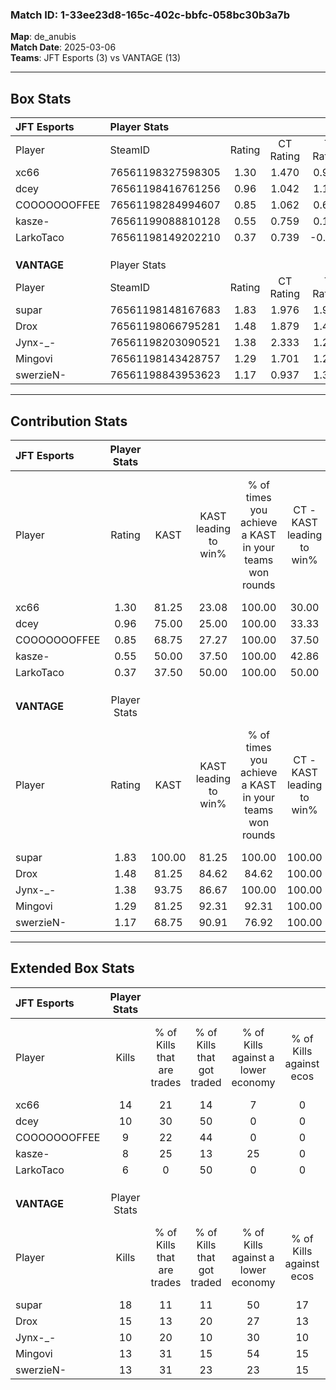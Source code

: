 ### Match ID: 1-33ee23d8-165c-402c-bbfc-058bc30b3a7b  
**Map**: de_anubis  
**Match Date**: 2025-03-06  
**Teams**: JFT Esports (3) vs VANTAGE (13)  

---  

## Box Stats  

| **JFT Esports** | Player Stats      |        |           |          |        |       |       |         |        |      |     |
| :- | :- | :-: | :-: | :-: | :-: | :-: | :-: | :-: | :-: | :-: | :-: |
| Player          | SteamID           | Rating | CT Rating | T Rating |  KAST  |  ADR  | Kills | Assists | Deaths | K/D  | HS% |
| xc66            | 76561198327598305 |  1.30  |   1.470   |  0.929   | 81.25  | 88.9  |  14   |    1    |   12   | 1.17 | 50  |
| dcey            | 76561198416761256 |  0.96  |   1.042   |  1.111   | 75.00  | 80.6  |  10   |    3    |   14   | 0.71 | 80  |
| COOOOOOOFFEE    | 76561198284994607 |  0.85  |   1.062   |  0.609   | 68.75  | 75.3  |   9   |    4    |   14   | 0.64 | 33  |
| kasze-          | 76561199088810128 |  0.55  |   0.759   |  0.170   | 50.00  | 45.9  |   8   |    1    |   14   | 0.57 | 62  |
| LarkoTaco       | 76561198149202210 |  0.37  |   0.739   |  -0.441  | 37.50  | 58.7  |   6   |    4    |   15   | 0.40 | 33  |
|                 |                   |        |           |          |        |       |       |         |        |      |     |
|                 |                   |        |           |          |        |       |       |         |        |      |     |
|                 |                   |        |           |          |        |       |       |         |        |      |     |
| **VANTAGE**     | Player Stats      |        |           |          |        |       |       |         |        |      |     |
| Player          | SteamID           | Rating | CT Rating | T Rating |  KAST  |  ADR  | Kills | Assists | Deaths | K/D  | HS% |
| supar           | 76561198148167683 |  1.83  |   1.976   |  1.919   | 100.00 | 107.5 |  18   |    4    |   9    | 2.00 | 44  |
| Drox            | 76561198066795281 |  1.48  |   1.879   |  1.484   | 81.25  | 93.5  |  15   |    3    |   9    | 1.67 | 73  |
| Jynx-_-         | 76561198203090521 |  1.38  |   2.333   |  1.290   | 93.75  | 96.2  |  10   |    9    |   8    | 1.25 | 70  |
| Mingovi         | 76561198143428757 |  1.29  |   1.701   |  1.248   | 81.25  | 78.9  |  13   |    3    |   10   | 1.30 | 38  |
| swerzieN-       | 76561198843953623 |  1.17  |   0.937   |  1.345   | 68.75  | 78.2  |  13   |    4    |   11   | 1.18 | 69  |
---  

## Contribution Stats  

| **JFT Esports** | Player Stats |        |                      |                                                        |                           |                                                             |                          |                                                            |
| :- | :-: | :-: | :-: | :-: | :-: | :-: | :-: | :-: |
| Player          |    Rating    |  KAST  | KAST leading to win% | % of times you achieve a KAST in your teams won rounds | CT - KAST leading to win% | CT - % of times you achieve a KAST in your teams won rounds | T - KAST leading to win% | T - % of times you achieve a KAST in your teams won rounds |
| xc66            |     1.30     | 81.25  |        23.08         |                         100.00                         |           30.00           |                           100.00                            |           0.00           |                            0.00                            |
| dcey            |     0.96     | 75.00  |        25.00         |                         100.00                         |           33.33           |                           100.00                            |           0.00           |                            0.00                            |
| COOOOOOOFFEE    |     0.85     | 68.75  |        27.27         |                         100.00                         |           37.50           |                           100.00                            |           0.00           |                            0.00                            |
| kasze-          |     0.55     | 50.00  |        37.50         |                         100.00                         |           42.86           |                           100.00                            |           0.00           |                            0.00                            |
| LarkoTaco       |     0.37     | 37.50  |        50.00         |                         100.00                         |           50.00           |                           100.00                            |           0.00           |                            0.00                            |
|                 |              |        |                      |                                                        |                           |                                                             |                          |                                                            |
|                 |              |        |                      |                                                        |                           |                                                             |                          |                                                            |
|                 |              |        |                      |                                                        |                           |                                                             |                          |                                                            |
| **VANTAGE**     | Player Stats |        |                      |                                                        |                           |                                                             |                          |                                                            |
| Player          |    Rating    |  KAST  | KAST leading to win% | % of times you achieve a KAST in your teams won rounds | CT - KAST leading to win% | CT - % of times you achieve a KAST in your teams won rounds | T - KAST leading to win% | T - % of times you achieve a KAST in your teams won rounds |
| supar           |     1.83     | 100.00 |        81.25         |                         100.00                         |          100.00           |                           100.00                            |          75.00           |                           100.00                           |
| Drox            |     1.48     | 81.25  |        84.62         |                         84.62                          |          100.00           |                            75.00                            |          80.00           |                           88.89                            |
| Jynx-_-         |     1.38     | 93.75  |        86.67         |                         100.00                         |          100.00           |                           100.00                            |          81.82           |                           100.00                           |
| Mingovi         |     1.29     | 81.25  |        92.31         |                         92.31                          |          100.00           |                           100.00                            |          88.89           |                           88.89                            |
| swerzieN-       |     1.17     | 68.75  |        90.91         |                         76.92                          |          100.00           |                            75.00                            |          87.50           |                           77.78                            |
---  

## Extended Box Stats  

| **JFT Esports** | Player Stats |                            |                            |                                    |                         |                              |                                 |        |                             |                                     |                          |                               |                            |
| :- | :-: | :-: | :-: | :-: | :-: | :-: | :-: | :-: | :-: | :-: | :-: | :-: | :-: |
| Player          |    Kills     | % of Kills that are trades | % of Kills that got traded | % of Kills against a lower economy | % of Kills against ecos | % of Kills that are flawless | % of Kills that are close duels | Deaths | % of Deaths that get traded | % of Deaths against a lower economy | % of Deaths against ecos | % of Deaths that are flawless | % of Deaths that are close |
| xc66            |      14      |             21             |             14             |                 7                  |            0            |              36              |                7                |   12   |              8              |                  8                  |            0             |              50               |             25             |
| dcey            |      10      |             30             |             50             |                 0                  |            0            |              50              |               10                |   14   |             21              |                  7                  |            0             |              71               |             7              |
| COOOOOOOFFEE    |      9       |             22             |             44             |                 0                  |            0            |              33              |                0                |   14   |             21              |                  7                  |            0             |              79               |             7              |
| kasze-          |      8       |             25             |             13             |                 25                 |            0            |              50              |               25                |   14   |             14              |                  7                  |            0             |              93               |             0              |
| LarkoTaco       |      6       |             0              |             50             |                 0                  |            0            |              33              |               17                |   15   |             13              |                  7                  |            0             |              60               |             7              |
|                 |              |                            |                            |                                    |                         |                              |                                 |        |                             |                                     |                          |                               |                            |
|                 |              |                            |                            |                                    |                         |                              |                                 |        |                             |                                     |                          |                               |                            |
|                 |              |                            |                            |                                    |                         |                              |                                 |        |                             |                                     |                          |                               |                            |
| **VANTAGE**     | Player Stats |                            |                            |                                    |                         |                              |                                 |        |                             |                                     |                          |                               |                            |
| Player          |    Kills     | % of Kills that are trades | % of Kills that got traded | % of Kills against a lower economy | % of Kills against ecos | % of Kills that are flawless | % of Kills that are close duels | Deaths | % of Deaths that get traded | % of Deaths against a lower economy | % of Deaths against ecos | % of Deaths that are flawless | % of Deaths that are close |
| supar           |      18      |             11             |             11             |                 50                 |           17            |              67              |                6                |   9    |             33              |                 44                  |            0             |              44               |             11             |
| Drox            |      15      |             13             |             20             |                 27                 |           13            |              47              |               13                |   9    |             33              |                 44                  |            0             |              33               |             0              |
| Jynx-_-         |      10      |             20             |             10             |                 30                 |           10            |              70              |               20                |   8    |             63              |                 50                  |            0             |              13               |             25             |
| Mingovi         |      13      |             31             |             15             |                 54                 |           15            |              92              |                0                |   10   |             20              |                 40                  |            10            |              80               |             10             |
| swerzieN-       |      13      |             31             |             23             |                 23                 |           15            |              85              |                8                |   11   |             18              |                 55                  |            9             |              27               |             9              |
